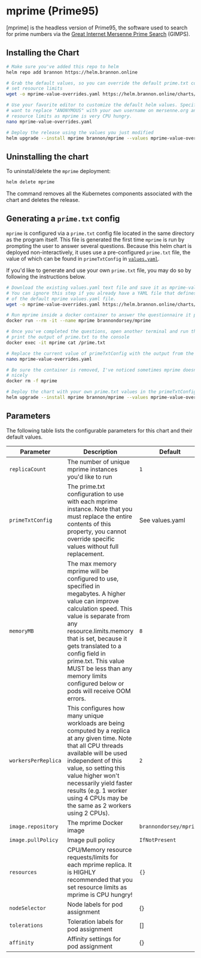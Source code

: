 # mprime (Prime95)

[mprime] is the headless version of Prime95, the software used to search for prime numbers via the [Great Internet Mersenne Prime Search](https://www.mersenne.org/) (GIMPS).

## Installing the Chart

```bash
# Make sure you've added this repo to helm
helm repo add brannon https://helm.brannon.online
```

```bash
# Grab the default values, so you can override the default prime.txt config and
# set resource limits
wget -o mprime-value-overrides.yaml https://helm.brannon.online/charts/mprime/values.yaml

# Use your favorite editor to customize the default helm values. Specifically, you'll
# want to replace "ANONYMOUS" with your own username on mersenne.org and set some
# resource limits as mprime is very CPU hungry.
nano mprime-value-overrides.yaml

# Deploy the release using the values you just modified
helm upgrade --install mprime brannon/mprime --values mprime-value-overrides.yaml
```

## Uninstalling the chart

To uninstall/delete the `mprime` deployment:

```bash
helm delete mprime
```

The command removes all the Kubernetes components associated with the chart and deletes the release.

## Generating a `prime.txt` config

`mprime` is configured via a `prime.txt` config file located in the same directory as the program itself. This file is generated the first time `mprime` is run by prompting the user to answer several questions. Because this helm chart is deployed non-interactively, it uses use a pre-configured `prime.txt` file, the value of which can be found in `primeTxtConfig` in [`values.yaml`](values.yaml).

If you'd like to generate and use your own `prime.txt` file, you may do so by following the instructions below.

```bash
# Download the existing values.yaml text file and save it as mprime-value-overrides.yaml
# You can ignore this step if you already have a YAML file that defines some overrides
# of the default mprime values.yaml file.
wget -o mprime-value-overrides.yaml https://helm.brannon.online/charts/mprime/values.yaml

# Run mprime inside a docker container to answer the questionnaire it provides
docker run --rm -it --name mprime brannondorsey/mprime

# Once you've completed the questions, open another terminal and run this to
# print the output of prime.txt to the console
docker exec -it mprime cat /prime.txt

# Replace the current value of primeTxtConfig with the output from the command above
nano mprime-value-overrides.yaml

# Be sure the container is removed, I've noticed sometimes mprime doesn't like to shutdown
# nicely
docker rm -f mprime

# Deploy the chart with your own prime.txt values in the primeTxtConfig of mprime-value-overrides.yaml
helm upgrade --install mprime brannon/mprime --values mprime-value-overrides.yaml
```

## Parameters

The following table lists the configurable parameters for this chart and their default values.

| Parameter           | Description                                                                                                                                                                                                                                                                                                                                            | Default                |
| ------------------- | ------------------------------------------------------------------------------------------------------------------------------------------------------------------------------------------------------------------------------------------------------------------------------------------------------------------------------------------------------ | ---------------------- |
| `replicaCount`      | The number of unique mprime instances you'd like to run                                                                                                                                                                                                                                                                                                | `1`                    |
| `primeTxtConfig`    | The prime.txt configuration to use with each mprime instance. Note that you must replace the entire contents of this property, you cannot override specific values without full replacement.                                                                                                                                                           | See values.yaml        |
| `memoryMB`          | The max memory mprime will be configured to use, specified in megabytes. A higher value can improve calculation speed. This value is separate from any resource.limits.memory that is set, because it gets translated to a config field in prime.txt. This value MUST be less than any memory limits configured below or pods will receive OOM errors. | `8`                    |
| `workersPerReplica` | This configures how many unique workloads are being computed by a replica at any given time. Note that all CPU threads available will be used independent of this value, so setting this value higher won't necessarily yield faster results (e.g. 1 worker using 4 CPUs may be the same as 2 workers using 2 CPUs).                                   | `2`                    |
| `image.repository`  | The mprime Docker image                                                                                                                                                                                                                                                                                                                                | `brannondorsey/mprime` |
| `image.pullPolicy`  | Image pull policy                                                                                                                                                                                                                                                                                                                                      | `IfNotPresent`         |
| `resources`         | CPU/Memory resource requests/limits for each mprime replica. It is HIGHLY recommended that you set resource limits as mprime is CPU hungry!                                                                                                                                                                                                            | `{}`                   |
| `nodeSelector`      | Node labels for pod assignment                                                                                                                                                                                                                                                                                                                         | {}                     |
| `tolerations`       | Toleration labels for pod assignment                                                                                                                                                                                                                                                                                                                   | []                     |
| `affinity`          | Affinity settings for pod assignment                                                                                                                                                                                                                                                                                                                   | {}                     |
